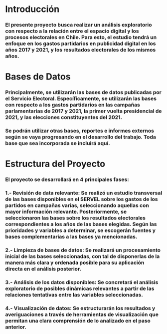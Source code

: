 # Introducción
### El presente proyecto busca realizar un análisis exploratorio con respecto a la relación entre el espacio digital y los procesos electorales en Chile. Para esto, el estudio tendrá un enfoque en los gastos partidarios en publicidad digital en los años 2017 y 2021, y los resultados electorales de los mismos años.

# Bases de Datos
### Principalmente, se utilizarán las bases de datos publicadas por el Servicio Electoral. Específicamente, se utilizarán las bases con respecto a los gastos partidarios en las campañas parlamentarias de 2017 y 2021, la primer vuelta presidencial de 2021, y las elecciones constituyentes del 2021.
### Se podrán utilizar otras bases, reportes e informes externos según se vaya progresando en el desarrollo del trabajo. Toda base que sea incorporada se incluirá aquí.

# Estructura del Proyecto
### El proyecto se desarrollará en 4 principales fases:
### 1.- Revisión de data relevante: Se realizó un estudio transversal de las bases disponibles en el SERVEL sobre los gastos de los partidos en campañas varias, seleccionando aquellas con mayor información relevante. Posteriormente, se seleccionaron las bases sobre los resultados electorales correspondientes a los años de las bases elegidas. Según las prioridades y variables a determinar, se escogerán fuentes y bases complementarias a las bases ya mencionadas.
### 2.- Limpieza de bases de datos: Se realizará un procesamiento inicial de las bases seleccionadas, con tal de disponerlas de la manera más clara y ordenada posible para su aplicación directa en el análisis posterior.
### 3.- Análisis de los datos disponibles: Se concretará el análisis exploratorio de posibles dinámicas relevantes a partir de las relaciones tentativas entre las variables seleccionadas.
### 4.- Visualización de datos: Se estructurarán los resultados y averiguaciones a través de herramientas de visualización que permitan una clara comprensión de lo analizado en el paso anterior.
